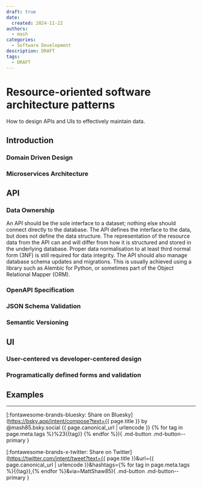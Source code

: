 ```yaml
---
draft: true
date:
  created: 2024-11-22
authors:
  - mash
categories:
  - Software Development
description: DRAFT
tags:
  - DRAFT
---
```


# Resource-oriented software architecture patterns

How to design APIs and UIs to effectively maintain data.

<!-- more -->

## Introduction

### Domain Driven Design

### Microservices Architecture

## API

### Data Ownership

An API should be the sole interface to a dataset; nothing else should connect directly to the database. The API defines the interface to the data, but does not define the data structure. The representation of the resource data from the API can and will differ from how it is structured and stored in the underlying database. Proper data normalisation to at least third normal form (3NF) is still required for data integrity.
The API should also manage database schema updates and migrations. This is usually achieved using a library such as Alembic for Python, or sometimes part of the Object Relational Mapper (ORM).

### OpenAPI Specification

### JSON Schema Validation

### Semantic Versioning

## UI

### User-centered vs developer-centered design

### Programatically defined forms and validation

## Examples

---

[:fontawesome-brands-bluesky: Share on Bluesky](https://bsky.app/intent/compose?text={{ page.title }} by @mash85.bsky.social {{ page.canonical_url | urlencode }} {% for tag in page.meta.tags %}%23{{tag}} {% endfor %}){ .md-button .md-button--primary }

[:fontawesome-brands-x-twitter: Share on Twitter](https://twitter.com/intent/tweet?text={{ page.title }}&url={{ page.canonical_url | urlencode }}&hashtags={% for tag in page.meta.tags %}{{tag}},{% endfor %}&via=MattShaw85){ .md-button .md-button--primary }
